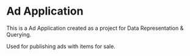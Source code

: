 # Ad Application

This is a Ad Application created as a project for Data Representation & Querying.

Used for publishing ads with items for sale.
